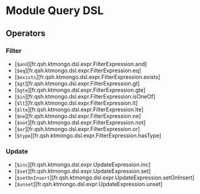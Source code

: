 # Module Query DSL

## Operators

### Filter

- [`$and`][fr.qsh.ktmongo.dsl.expr.FilterExpression.and]
- [`$eq`][fr.qsh.ktmongo.dsl.expr.FilterExpression.eq]
- [`$exists`][fr.qsh.ktmongo.dsl.expr.FilterExpression.exists]
- [`$gt`][fr.qsh.ktmongo.dsl.expr.FilterExpression.gt]
- [`$gte`][fr.qsh.ktmongo.dsl.expr.FilterExpression.gte]
- [`$in`][fr.qsh.ktmongo.dsl.expr.FilterExpression.isOneOf]
- [`$lt`][fr.qsh.ktmongo.dsl.expr.FilterExpression.lt]
- [`$lte`][fr.qsh.ktmongo.dsl.expr.FilterExpression.lte]
- [`$ne`][fr.qsh.ktmongo.dsl.expr.FilterExpression.ne]
- [`$not`][fr.qsh.ktmongo.dsl.expr.FilterExpression.not]
- [`$or`][fr.qsh.ktmongo.dsl.expr.FilterExpression.or]
- [`$type`][fr.qsh.ktmongo.dsl.expr.FilterExpression.hasType]

### Update

- [`$inc`][fr.qsh.ktmongo.dsl.expr.UpdateExpression.inc]
- [`$set`][fr.qsh.ktmongo.dsl.expr.UpdateExpression.set]
- [`$setOnInsert`][fr.qsh.ktmongo.dsl.expr.UpdateExpression.setOnInsert]
- [`$unset`][fr.qsh.ktmongo.dsl.expr.UpdateExpression.unset]
